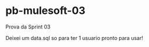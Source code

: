 # pb-mulesoft-03
Prova da Sprint 03







Deixei um data.sql so para ter 1 usuario pronto para usar!
